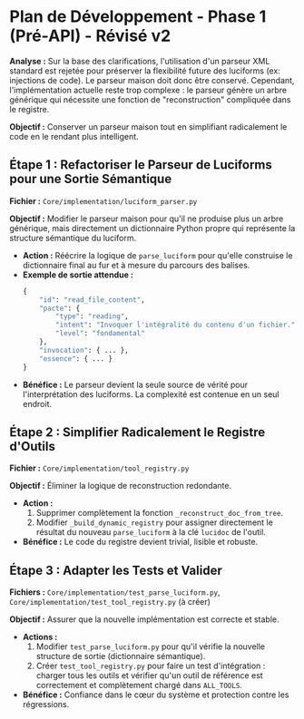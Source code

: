 # Plan de Développement - Phase 1 (Pré-API) - Révisé v2

**Analyse :** Sur la base des clarifications, l'utilisation d'un parseur XML standard est rejetée pour préserver la flexibilité future des luciforms (ex: injections de code). Le parseur maison doit donc être conservé. Cependant, l'implémentation actuelle reste trop complexe : le parseur génère un arbre générique qui nécessite une fonction de "reconstruction" compliquée dans le registre.

**Objectif :** Conserver un parseur maison tout en simplifiant radicalement le code en le rendant plus intelligent.

## Étape 1 : Refactoriser le Parseur de Luciforms pour une Sortie Sémantique

**Fichier :** `Core/implementation/luciform_parser.py`

**Objectif :** Modifier le parseur maison pour qu'il ne produise plus un arbre générique, mais directement un dictionnaire Python propre qui représente la structure sémantique du luciform.

-   **Action :** Réécrire la logique de `parse_luciform` pour qu'elle construise le dictionnaire final au fur et à mesure du parcours des balises.
-   **Exemple de sortie attendue :**
    ```python
    {
        "id": "read_file_content",
        "pacte": {
            "type": "reading",
            "intent": "Invoquer l'intégralité du contenu d'un fichier.",
            "level": "fondamental"
        },
        "invocation": { ... },
        "essence": { ... }
    }
    ```
-   **Bénéfice :** Le parseur devient la seule source de vérité pour l'interprétation des luciforms. La complexité est contenue en un seul endroit.

## Étape 2 : Simplifier Radicalement le Registre d'Outils

**Fichier :** `Core/implementation/tool_registry.py`

**Objectif :** Éliminer la logique de reconstruction redondante.

-   **Action :**
    1.  Supprimer complètement la fonction `_reconstruct_doc_from_tree`.
    2.  Modifier `_build_dynamic_registry` pour assigner directement le résultat du nouveau `parse_luciform` à la clé `lucidoc` de l'outil.
-   **Bénéfice :** Le code du registre devient trivial, lisible et robuste.

## Étape 3 : Adapter les Tests et Valider

**Fichiers :** `Core/implementation/test_parse_luciform.py`, `Core/implementation/test_tool_registry.py` (à créer)

**Objectif :** Assurer que la nouvelle implémentation est correcte et stable.

-   **Actions :**
    1.  Modifier `test_parse_luciform.py` pour qu'il vérifie la nouvelle structure de sortie (dictionnaire sémantique).
    2.  Créer `test_tool_registry.py` pour faire un test d'intégration : charger tous les outils et vérifier qu'un outil de référence est correctement et complètement chargé dans `ALL_TOOLS`.
-   **Bénéfice :** Confiance dans le cœur du système et protection contre les régressions.
